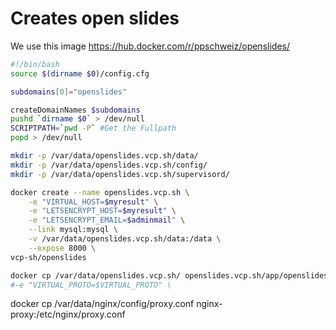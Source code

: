 # Creates open slides
We use this image https://hub.docker.com/r/ppschweiz/openslides/

```` bash
#!/bin/bash
source $(dirname $0)/config.cfg

subdomains[0]="openslides"

createDomainNames $subdomains
pushd `dirname $0` > /dev/null
SCRIPTPATH=`pwd -P` #Get the Fullpath
popd > /dev/null

mkdir -p /var/data/openslides.vcp.sh/data/
mkdir -p /var/data/openslides.vcp.sh/config/
mkdir -p /var/data/openslides.vcp.sh/supervisord/

docker create --name openslides.vcp.sh \
    -e "VIRTUAL_HOST=$myresult" \
    -e "LETSENCRYPT_HOST=$myresult" \
    -e "LETSENCRYPT_EMAIL=$adminmail" \
    --link mysql:mysql \
    -v /var/data/openslides.vcp.sh/data:/data \
    --expose 8000 \
vcp-sh/openslides

docker cp /var/data/openslides.vcp.sh/ openslides.vcp.sh/app/openslides/static/img/logo-projector.png
#-e "VIRTUAL_PROTO=$VIRTUAL_PROTO" \
````
docker cp /var/data/nginx/config/proxy.conf nginx-proxy:/etc/nginx/proxy.conf
